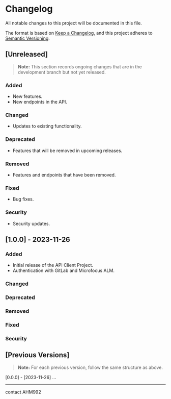 # Changelog

All notable changes to this project will be documented in this file.

The format is based on [Keep a Changelog](https://keepachangelog.com/en/1.0.0/),
and this project adheres to [Semantic Versioning](https://semver.org/spec/v2.0.0.html).

## [Unreleased]

> **Note:** This section records ongoing changes that are in the development branch but not yet released.

### Added
- New features.
- New endpoints in the API.

### Changed
- Updates to existing functionality.

### Deprecated
- Features that will be removed in upcoming releases.

### Removed
- Features and endpoints that have been removed.

### Fixed
- Bug fixes.

### Security
- Security updates.
## [1.0.0] - 2023-11-26

### Added
- Initial release of the API Client Project.
- Authentication with GitLab and Microfocus ALM.

### Changed


### Deprecated


### Removed


### Fixed


### Security


## [Previous Versions]

> **Note:** For each previous version, follow the same structure as above.

[0.0.0] - [2023-11-26]
...

---
contact AHM992
